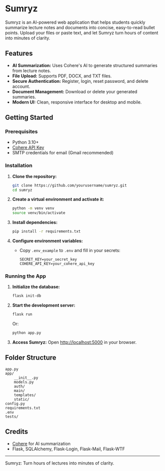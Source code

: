 # Sumryz

Sumryz is an AI-powered web application that helps students quickly summarize lecture notes and documents into concise, easy-to-read bullet points. Upload your files or paste text, and let Sumryz turn hours of content into minutes of clarity.

## Features

- **AI Summarization:** Uses Cohere's AI to generate structured summaries from lecture notes.
- **File Upload:** Supports PDF, DOCX, and TXT files.
- **Secure Authentication:** Register, login, reset password, and delete account.
- **Document Management:** Download or delete your generated summaries.
- **Modern UI:** Clean, responsive interface for desktop and mobile.

## Getting Started

### Prerequisites

- Python 3.10+
- [Cohere API Key](https://cohere.com/)
- SMTP credentials for email (Gmail recommended)

### Installation

1. **Clone the repository:**
   ```sh
   git clone https://github.com/yourusername/sumryz.git
   cd sumryz
   ```

2. **Create a virtual environment and activate it:**
   ```sh
   python -m venv venv
   source venv/bin/activate
   ```

3. **Install dependencies:**
   ```sh
   pip install -r requirements.txt
   ```

4. **Configure environment variables:**
   - Copy `.env_example` to `.env` and fill in your secrets:
     ```
     SECRET_KEY=your_secret_key
     COHERE_API_KEY=your_cohere_api_key
     ```

### Running the App

1. **Initialize the database:**
   ```sh
   flask init-db
   ```

2. **Start the development server:**
   ```sh
   flask run
   ```
   Or:
   ```sh
   python app.py
   ```

3. **Access Sumryz:**
   Open [http://localhost:5000](http://localhost:5000) in your browser.


## Folder Structure

```
app.py
app/
    __init__.py
    models.py
    auth/
    main/
    templates/
    static/
config.py
requirements.txt
.env
tests/
```

## Credits

- [Cohere](https://cohere.com/) for AI summarization
- Flask, SQLAlchemy, Flask-Login, Flask-Mail, Flask-WTF

---
Sumryz: Turn hours of lectures into minutes of clarity.
